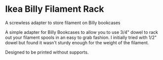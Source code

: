 # Ikea Billy Filament Rack
 A screwless adapter to store filament on Billy bookcases

A simple adapter for Billy Bookcases to allow you to use 3/4" dowel to rack out your filament spools in an easy to grab fashion. I initially tried with 1/2" dowel but found it wasn't sturdy enough for the weight of the filament.

Designed to be printed without supports.